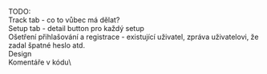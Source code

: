 TODO:\
Track tab - co to vůbec má dělat?\
Setup tab - detail button pro každý setup\
Ošetření přihlašování a registrace - existující uživatel, zpráva uživatelovi, že zadal špatné heslo atd.\
Design\
Komentáře v kódu\
